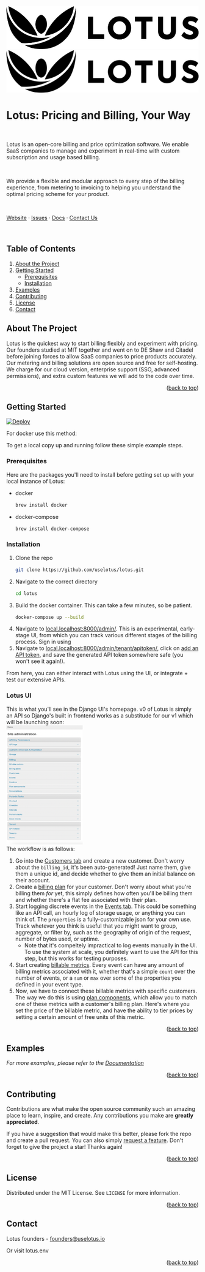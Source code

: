 <!-- Improved compatibility of back to top link: See: https://github.com/othneildrew/Best-README-Template/pull/73 -->
<a name="readme-top"></a>
<!--



<!-- PROJECT SHIELDS -->
<!--
*** I'm using markdown "reference style" links for readability.
*** Reference links are enclosed in brackets [ ] instead of parentheses ( ).
*** See the bottom of this document for the declaration of the reference variables
*** for contributors-url, forks-url, etc. This is an optional, concise syntax you may use.
*** https://www.markdownguide.org/basic-syntax/#reference-style-links
-->
<!-- [![Contributors][contributors-shield]][contributors-url]
[![Forks][forks-shield]][forks-url]
[![Stargazers][stars-shield]][stars-url]
[![Issues][issues-shield]][issues-url]
[![MIT License][license-shield]][license-url]
[![LinkedIn][linkedin-shield]][linkedin-url] -->



<!-- PROJECT LOGO -->
![Lotus Logo](./design_resources/Lotus-Horizontal-Logo-RGB-Black-Medium.jpg#gh-dark-mode-only)
![Lotus Logo](./design_resources/Lotus-Horizontal-Logo-RGB-Black-Medium.svg#gh-light-mode-only)

# Lotus: Pricing and Billing, Your Way

<br/>

Lotus is an open-core billing and price optimization software. We enable SaaS companies to manage and experiment in real-time with custom subscription and usage based billing.

<br/>

We provide a flexible and modular approach to every step of the billing experience, from metering to invoicing to helping you understand the optimal pricing scheme for your product.

<br/>

[Website](https://www.uselotus.io/) · [Issues](https://github.com/uselotus/lotus/issues) · [Docs](https://docs.uselotus.io/docs/lotus-docs) · [Contact Us](founders@uselotus.io)

<br/>

## Table of Contents
1. [About the Project](#about-the-project)
2. [Getting Started](#getting-started)
    * [Prerequisites](#prerequisites)
    * [Installation](#installation)
3. [Examples](#usage)
4. [Contributing](#contributing)
5. [License](#license)
6. [Contact](#contact)


<!-- ABOUT THE PROJECT -->
## About The Project

Lotus is the quickest way to start billing flexibly and experiment with pricing. Our founders studied at MIT together and went on to DE Shaw and Citadel before joining forces to allow SaaS companies to price products accurately. Our metering and billing solutions are open source and free for self-hosting. We charge for our cloud version, enterprise support (SSO, advanced permissions), and extra custom features we will add to the code over time.

<p align="right">(<a href="#lotus-pricing-and-billing-your-way">back to top</a>)</p>

<!-- GETTING STARTED -->
## Getting Started

[![Deploy](https://www.herokucdn.com/deploy/button.svg)](https://heroku.com/deploy)


For docker use this method:

To get a local copy up and running follow these simple example steps.

### Prerequisites

Here are the packages you'll need to install before getting set up with your local instance of Lotus:
* docker
  ```sh
  brew install docker
  ```
* docker-compose
  ```sh
  brew install docker-compose
  ```

### Installation

1. Clone the repo
   ```sh
   git clone https://github.com/uselotus/lotus.git
   ```
2. Navigate to the correct directory
   ```sh
   cd lotus
   ```
3. Build the docker container. This can take a few minutes, so be patient.
   ```sh
   docker-compose up --build
   ```
4. Navigate to [local.localhost:8000/admin/](http://local.localhost:8000/admin/). This is an experimental, early-stage UI, from which you can track various different stages of the billing process. Sign in using
5. Navigate to [local.localhost:8000/admin/tenant/apitoken/](http://local.localhost:8000/admin/tenant/apitoken/), click on [add an API token](http://local.localhost:8000/admin/tenant/apitoken/add/), and save the generated API token somewhere safe (you won't see it again!).

From here, you can either interact with Lotus using the UI, or integrate + test our extensive APIs.

### Lotus UI
This is what you'll see in the Django UI's homepage. v0 of Lotus is simply an API so Django's built in frontend works as a substitude for our v1 which will be launching soon:
<br/>
<img src="./design_resources/lotus_ui_home.png" alt="drawing" width="200"/>
<br/>
The workflow is as follows:
1. Go into the [Customers tab](http://local.localhost:8000/admin/billing/customer/) and create a new customer. Don't worry about the `billing_id`, it's been auto-generated! Just name them, give them a unique id, and decide whether to give them an initial balance on their account.
2. Create a [billing plan](http://local.localhost:8000/admin/billing/billingplan/add/) for your customer. Don't worry about what you're billing them _for_ yet, this simply defines how often you'll be billing them and whether there's a flat fee associated with their plan.
3. Start logging discrete events in the [Events tab](http://local.localhost:8000/admin/billing/event/). This could be something like an API call, an hourly log of storage usage, or anything you can think of. The `properties` is a fully-customizable json for your own use. Track whetever you think is useful that you might want to group, aggregate, or filter by, such as the geography of origin of the request, number of bytes used, or uptime.
    * Note that it's compeltely impractical to log events manually in the UI. To use the system at scale, you definitely want to use the API for this step, but this works for testing purposes.
4. Start creating [billable metrics](http://local.localhost:8000/admin/billing/billablemetric/). Every event can have any amount of billing metrics associated with it, whether that's a simple `count` over the number of events, or a `sum` or `max` over some of the properties you defined in your event type.
5. Now, we have to connect these billable metrics with specific customers. The way we do this is using [plan components](http://local.localhost:8000/admin/billing/plancomponent/), which allow you to match one of these metrics with a customer's billing plan. Here's where you set the price of the billable metric, and have the ability to tier prices by setting a certain amount of free units of this metric.





<p align="right">(<a href="#lotus-pricing-and-billing-your-way">back to top</a>)</p>



<!-- USAGE EXAMPLES -->
## Examples

_For more examples, please refer to the [Documentation](https://uselotus.stoplight.io/)_

<p align="right">(<a href="#lotus-pricing-and-billing-your-way">back to top</a>)</p>






<!-- CONTRIBUTING -->
## Contributing

Contributions are what make the open source community such an amazing place to learn, inspire, and create. Any contributions you make are **greatly appreciated**.

If you have a suggestion that would make this better, please fork the repo and create a pull request. You can also simply [request a feature]().
Don't forget to give the project a star! Thanks again!

<p align="right">(<a href="#lotus-pricing-and-billing-your-way">back to top</a>)</p>



<!-- LICENSE -->
## License

Distributed under the MIT License. See `LICENSE` for more information.

<p align="right">(<a href="#lotus-pricing-and-billing-your-way">back to top</a>)</p>



<!-- CONTACT -->
## Contact

Lotus founders - founders@uselotus.io

Or visit lotus.env

<p align="right">(<a href="#lotus-pricing-and-billing-your-way">back to top</a>)</p>



<!-- MARKDOWN LINKS & IMAGES -->
<!-- https://www.markdownguide.org/basic-syntax/#reference-style-links -->
[contributors-shield]: https://img.shields.io/github/contributors/uselotus/lotus.svg?style=for-the-badge
[contributors-url]: [https://github.com/uselotus/lotus/graphs/contributors]
[forks-shield]: https://img.shields.io/github/forks/github_username/repo_name.svg?style=for-the-badge
[forks-url]: https://github.com/uselotus/lotus/network/members
[stars-shield]: https://img.shields.io/github/stars/uselotus/lotus.svg?style=for-the-badge
[stars-url]: https://github.com/uselotus/lotus/stargazers
[issues-shield]: https://img.shields.io/github/issues/github_username/repo_name.svg?style=for-the-badge
[issues-url]: https://github.com/github_username/repo_name/issues
[license-shield]: https://img.shields.io/github/license/github_username/repo_name.svg?style=for-the-badge
[license-url]: https://github.com/github_username/repo_name/blob/master/LICENSE.txt
[linkedin-shield]: https://img.shields.io/badge/-LinkedIn-black.svg?style=for-the-badge&logo=linkedin&colorB=555
[linkedin-url]: https://linkedin.com/in/uselotusio
[product-screenshot]: images/screenshot.png
[Next.js]: https://img.shields.io/badge/next.js-000000?style=for-the-badge&logo=nextdotjs&logoColor=white
[Next-url]: https://nextjs.org/
[React.js]: https://img.shields.io/badge/React-20232A?style=for-the-badge&logo=react&logoColor=61DAFB
[React-url]: https://reactjs.org/
[Vue.js]: https://img.shields.io/badge/Vue.js-35495E?style=for-the-badge&logo=vuedotjs&logoColor=4FC08D
[Vue-url]: https://vuejs.org/
[Angular.io]: https://img.shields.io/badge/Angular-DD0031?style=for-the-badge&logo=angular&logoColor=white
[Angular-url]: https://angular.io/
[Svelte.dev]: https://img.shields.io/badge/Svelte-4A4A55?style=for-the-badge&logo=svelte&logoColor=FF3E00
[Svelte-url]: https://svelte.dev/
[Laravel.com]: https://img.shields.io/badge/Laravel-FF2D20?style=for-the-badge&logo=laravel&logoColor=white
[Laravel-url]: https://laravel.com
[Bootstrap.com]: https://img.shields.io/badge/Bootstrap-563D7C?style=for-the-badge&logo=bootstrap&logoColor=white
[Bootstrap-url]: https://getbootstrap.com
[JQuery.com]: https://img.shields.io/badge/jQuery-0769AD?style=for-the-badge&logo=jquery&logoColor=white
[JQuery-url]: https://jquery.com
